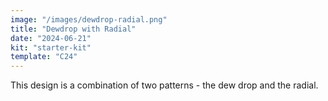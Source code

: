 ```yaml
---
image: "/images/dewdrop-radial.png"
title: "Dewdrop with Radial"
date: "2024-06-21"
kit: "starter-kit"
template: "C24"
---
```


This design is a combination of two patterns - the dew drop and the radial.
